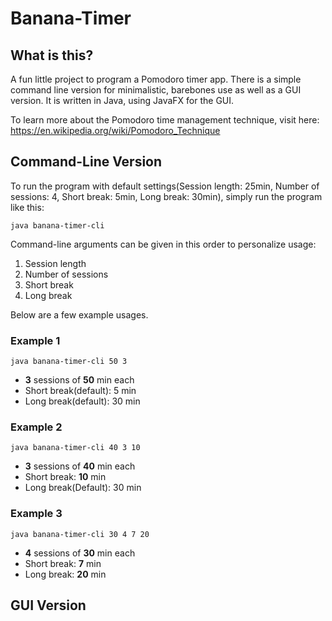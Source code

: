 # Banana-Timer

## What is this?
A fun little project to program a Pomodoro timer app. There is a simple command line version for minimalistic, barebones use as well as a GUI version. It is written in Java, using JavaFX for the GUI.

To learn more about the Pomodoro time management technique, visit here: https://en.wikipedia.org/wiki/Pomodoro_Technique

## Command-Line Version
To run the program with default settings(Session length: 25min, Number of sessions: 4, Short break: 5min, Long break: 30min), simply run the program like this:

	java banana-timer-cli

Command-line arguments can be given in this order to personalize usage: 
1. Session length
2. Number of sessions
3. Short break
4. Long break

Below are a few example usages.

### Example 1

	java banana-timer-cli 50 3

* **3** sessions of **50** min each
* Short break(default): 5 min
* Long break(default): 30 min

### Example 2

	java banana-timer-cli 40 3 10

* **3** sessions of **40** min each
* Short break: **10** min
* Long break(Default): 30 min

### Example 3

	java banana-timer-cli 30 4 7 20

* **4** sessions of **30** min each
* Short break: **7** min
* Long break: **20** min

## GUI Version
